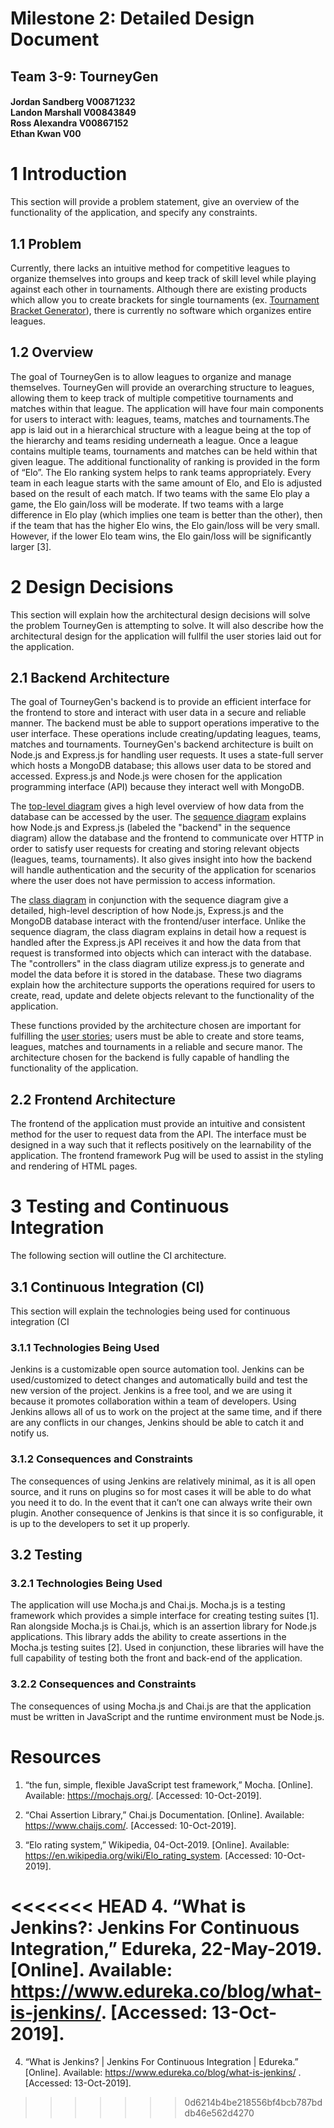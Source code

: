 # Milestone 2: Detailed Design Document
## Team 3-9: TourneyGen

<h4>
Jordan Sandberg V00871232 <br/>
Landon Marshall V00843849 <br/>
Ross Alexandra V00867152 <br/>
Ethan Kwan V00

# 1 Introduction
This section will provide a problem statement, give an overview of the functionality of the application, and specify any constraints.

## 1.1 Problem
Currently, there lacks an intuitive method for competitive leagues to organize themselves into groups and keep track of skill level while playing against each other in tournaments. Although there are existing products which allow you to create brackets for single tournaments (ex. [Tournament Bracket Generator](https://challonge.com/tournament/bracket_generator)), there is currently no software which organizes entire leagues.

## 1.2 Overview
The goal of TourneyGen is to allow leagues to organize and manage themselves. TourneyGen will provide an overarching structure to leagues, allowing them to keep track of multiple competitive tournaments and matches within that league. The application will have four main components for users to interact with: leagues, teams, matches and tournaments.The app is laid out in a hierarchical structure with a league being at the top of the hierarchy and teams residing underneath a league. Once a league contains multiple teams, tournaments and matches can be held within that given league. The additional functionality of ranking is provided in the form of “Elo”. The Elo ranking system helps to rank teams appropriately. Every team in each league starts with the same amount of Elo, and Elo is adjusted based on the result of each match. If two teams with the same Elo play a game, the Elo gain/loss will be moderate. If two teams with a large difference in Elo play (which implies one team is better than the other), then if the team that has the higher Elo wins, the Elo gain/loss will be very small. However, if the lower Elo team wins, the Elo gain/loss will be significantly larger [3].

# 2 Design Decisions
This section will explain how the architectural design decisions will solve the problem TourneyGen is attempting to solve. It will also describe how the architectural design for the application will fullfil the user stories laid out for the application.

## 2.1 Backend Architecture
The goal of TourneyGen's backend is to provide an efficient interface for the frontend to store and interact with user data in a secure and reliable manner. The backend must be able to support operations imperative to the user interface. These operations include creating/updating leagues, teams, matches and tournaments. TourneyGen's backend architecture is built on Node.js and Express.js for handling user requests. It uses a state-full server which hosts a MongoDB database; this allows user data to be stored and accessed. Express.js and Node.js were chosen for the application programming interface (API) because they interact well with MongoDB.

The [top-level diagram](./tourneygen-tla.png) gives a high level overview of how data from the database can be accessed by the user. The [sequence diagram](./SequenceDiagram) explains how Node.js and Express.js (labeled the "backend" in the sequence diagram) allow the database and the frontend to communicate over HTTP in order to satisfy user requests for creating and storing relevant objects (leagues, teams, tournaments). It also gives insight into how the backend will handle authentication and the security of the application for scenarios where the user does not have permission to access information. 

The [class diagram](./ClassDiagram.png) in conjunction with the sequence diagram give a detailed, high-level description of how Node.js, Express.js and the MongoDB database interact with the frontend/user interface. Unlike the sequence diagram, the class diagram explains in detail how a request is handled after the Express.js API receives it and how the data from that request is transformed into objects which can interact with the database. The "controllers" in the class diagram utilize express.js to generate and model the data before it is stored in the database. These two diagrams explain how the architecture supports the operations required for users to create, read, update and delete objects relevant to the functionality of the application.

These functions provided by the architecture chosen are important for fulfilling the [user stories](../milestone1/); users must be able to create and store teams, leagues, matches and tournaments in a reliable and secure manor. The architecture chosen for the backend is fully capable of handling the functionality of the application.

## 2.2 Frontend Architecture 
The frontend of the application must provide an intuitive and consistent method for the user to request data from the API. The interface must be designed in a way such that it reflects positively on the learnability of the application. The frontend framework Pug will be used to assist in the styling and rendering of HTML pages.

# 3 Testing and Continuous Integration
The following section will outline the CI architecture.

## 3.1 Continuous Integration (CI)
This section will explain the technologies being used for continuous integration (CI

### 3.1.1 Technologies Being Used
Jenkins is a customizable open source automation tool. Jenkins can be used/customized to detect changes and automatically build and test the new version of the project. Jenkins is a free tool, and we are using it because it promotes collaboration within a team of developers. Using Jenkins allows all of us to work on the project at the same time, and if there are any conflicts in our changes, Jenkins should be able to catch it and notify us.

### 3.1.2 Consequences and Constraints
The consequences of using Jenkins are relatively minimal, as it is all open source, and it runs on plugins so for most cases it will be able to do what you need it to do. In the event that it can’t one can always write their own plugin. Another consequence of Jenkins is that since it is so configurable, it is up to the developers to set it up properly. 

## 3.2 Testing

### 3.2.1 Technologies Being Used
The application will use Mocha.js and Chai.js. Mocha.js is a testing framework which provides a simple interface for creating testing suites [1]. Ran alongside Mocha.js is Chai.js, which is an assertion library for Node.js applications. This library adds the ability to create assertions in the Mocha.js testing suites [2]. Used in conjunction, these libraries will have the full capability of testing both the front and back-end of the application. 


### 3.2.2 Consequences and Constraints
The consequences of using Mocha.js and Chai.js are that the application must be written in JavaScript and the runtime environment must be Node.js.

# Resources 

1. “the fun, simple, flexible JavaScript test framework,” Mocha. [Online]. Available: 
https://mochajs.org/. [Accessed: 10-Oct-2019].

2. “Chai Assertion Library,” Chai.js Documentation. [Online]. Available: 
https://www.chaijs.com/. [Accessed: 10-Oct-2019].

3. “Elo rating system,” Wikipedia, 04-Oct-2019. [Online]. Available: 
https://en.wikipedia.org/wiki/Elo_rating_system. [Accessed: 10-Oct-2019].

<<<<<<< HEAD
4. “What is Jenkins?: Jenkins For Continuous Integration,” Edureka, 22-May-2019. [Online]. Available: https://www.edureka.co/blog/what-is-jenkins/. [Accessed: 13-Oct-2019].
=======
4. “What is Jenkins? | Jenkins For Continuous Integration | Edureka.” [Online]. Available: https://www.edureka.co/blog/what-is-jenkins/ . [Accessed: 13-Oct-2019].
>>>>>>> 0d6214b4be218556bf4bcb787bddb46e562d4270
